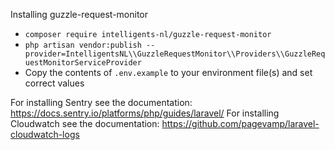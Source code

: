 Installing guzzle-request-monitor

* `composer require intelligents-nl/guzzle-request-monitor`
* `php artisan vendor:publish --provider=IntelligentsNL\\GuzzleRequestMonitor\\Providers\\GuzzleRequestMonitorServiceProvider`
* Copy the contents of `.env.example` to your environment file(s) and set correct values

For installing Sentry see the documentation: https://docs.sentry.io/platforms/php/guides/laravel/
For installing Cloudwatch see the documentation: https://github.com/pagevamp/laravel-cloudwatch-logs